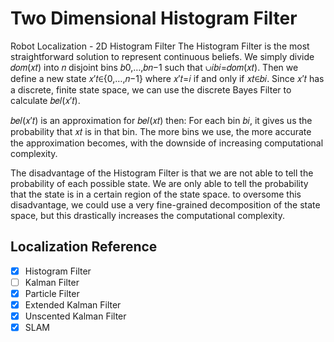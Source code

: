 # Two Dimensional Histogram Filter
 Robot Localization - 2D Histogram Filter
The Histogram Filter is the most straightforward solution to represent continuous beliefs. We simply divide 𝑑𝑜𝑚(𝑥𝑡) into 𝑛 disjoint bins 𝑏0,…,𝑏𝑛−1 such that ∪𝑖𝑏𝑖=𝑑𝑜𝑚(𝑥𝑡). Then we define a new state 𝑥′𝑡∈{0,…,𝑛−1} where 𝑥′𝑡=𝑖 if and only if 𝑥𝑡∈𝑏𝑖. Since 𝑥′𝑡 has a discrete, finite state space, we can use the discrete Bayes Filter to calculate 𝑏𝑒𝑙(𝑥′𝑡).

𝑏𝑒𝑙(𝑥′𝑡) is an approximation for 𝑏𝑒𝑙(𝑥𝑡) then: For each bin 𝑏𝑖, it gives us the probability that 𝑥𝑡 is in that bin. The more bins we use, the more accurate the approximation becomes, with the downside of increasing computational complexity.

The disadvantage of the Histogram Filter is that we are not able to tell the probability of each possible state. We are only able to tell the probability that the state is in a certain region of the state space. to oversome this disadvantage, we could use a very fine-grained decomposition of the state space, but this drastically increases the computational complexity.

## Localization Reference
- [x] Histogram Filter
- [ ] Kalman Filter
- [x] Particle Filter
- [x] Extended Kalman Filter
- [x] Unscented Kalman Filter
- [x] SLAM
